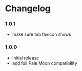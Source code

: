 # Changelog

### 1.0.1
- make sure tab favicon shows

### 1.0.0
- initial release
- add full Pale Moon compatibility